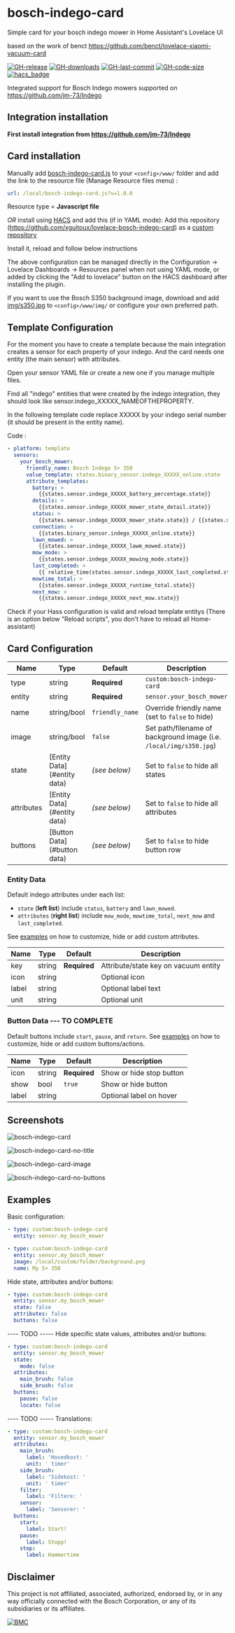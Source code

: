# bosch-indego-card

Simple card for your bosch indego mower in Home Assistant's Lovelace UI

based on the work of benct https://github.com/benct/lovelace-xiaomi-vacuum-card

[![GH-release](https://img.shields.io/github/v/release/xguitoux/lovelace-bosch-indego-card.svg?style=flat-square)](https://github.com/xguitoux/lovelace-bosch-indego-card/releases)
[![GH-downloads](https://img.shields.io/github/downloads/xguitoux/lovelace-bosch-indego-card/total?style=flat-square)](https://github.com/xguitoux/lovelace-bosch-indego-card/releases)
[![GH-last-commit](https://img.shields.io/github/last-commit/xguitoux/lovelace-bosch-indego-card.svg?style=flat-square)](https://github.com/xguitoux/lovelace-bosch-indego-card/commits/master)
[![GH-code-size](https://img.shields.io/github/languages/code-size/xguitoux/lovelace-bosch-indego-card.svg?color=red&style=flat-square)](https://github.com/xguitoux/lovelace-bosch-indego-card)
[![hacs_badge](https://img.shields.io/badge/HACS-todo-red.svg?style=flat-square)](https://github.com/hacs)

Integrated support for Bosch Indego mowers supported on https://github.com/jm-73/Indego

## Integration installation

**First install integration from https://github.com/jm-73/Indego**

## Card installation

Manually add [bosch-indego-card.js](https://raw.githubusercontent.com/xguitoux/lovelace-bosch-indego-card/master/bosch-indego-card.js)
to your `<config>/www/` folder and add the link to the resource file (Manage Resource files menu) :
```yaml
url: /local/bosch-indego-card.js?v=1.0.0
```
Resource type = **Javascript file**


_OR_ install using [HACS](https://hacs.xyz/) and add this (if in YAML mode):
Add this repository (https://github.com/xguitoux/lovelace-bosch-indego-card) as a [custom repository](https://hacs.xyz/docs/faq/custom_repositories/)

Install it, reload and follow below instructions


The above configuration can be managed directly in the Configuration -> Lovelace Dashboards -> Resources panel when not using YAML mode,
or added by clicking the "Add to lovelace" button on the HACS dashboard after installing the plugin.

If you want to use the Bosch S350 background image, download and add
[img/s350.jpg](https://raw.githubusercontent.com/xguitoux/lovelace-bosch-indego-card/master/img/s350.jpg)
to `<config>/www/img/` or configure your own preferred path.

## Template Configuration

For the moment you have to create a template because the main integration creates a sensor for each property of your indego.
And the card needs one entity (the main sensor) with attributes.

Open your sensor YAML file or create a new one if you manage multiple files.

Find all "indego" entities that were created by the indego integration, they should look like sensor.indego_XXXXX_NAMEOFTHEPROPERTY.

In the following template code replace XXXXX by your indego serial number (it should be present in the entity name).

Code :

```yaml
- platform: template
  sensors:
    your_bosch_mower:
      friendly_name: Bosch Indego S+ 350
      value_template: states.binary_sensor.indego_XXXXX_online.state
      attribute_templates:
        battery: >
          {{states.sensor.indego_XXXXX_battery_percentage.state}}
        details: >
          {{states.sensor.indego_XXXXX_mower_state_detail.state}}
        status: >
          {{states.sensor.indego_XXXXX_mower_state.state}} / {{states.sensor.indego_XXXXX_mower_state_detail.state}}
        connection: >
          {{states.binary_sensor.indego_XXXXX_online.state}}
        lawn_mowed: >
          {{states.sensor.indego_XXXXX_lawm_mowed.state}}
        mow_mode: >
          {{states.sensor.indego_XXXXX_mowing_mode.state}}
        last_completed: >
          {{ relative_time(states.sensor.indego_XXXXX_last_completed.state|as_datetime) }}
        mowtime_total: >
          {{states.sensor.indego_XXXXX_runtime_total.state}}
        next_mow: >
          {{states.sensor.indego_XXXXX_next_mow.state}}
```

Check if your Hass configuration is valid and reload template entitys (There is an option below "Reload scripts", you don't have to reload all Home-assistant)

## Card Configuration

| Name | Type | Default | Description
| ---- | ---- | ------- | -----------
| type | string | **Required** | `custom:bosch-indego-card`
| entity | string | **Required** | `sensor.your_bosch_mower`
| name | string/bool | `friendly_name` | Override friendly name (set to `false` to hide)
| image | string/bool | `false` | Set path/filename of background image (i.e. `/local/img/s350.jpg`)
| state | [Entity Data](#entity data) | *(see below)* | Set to `false` to hide all states
| attributes | [Entity Data](#entity data) | *(see below)* | Set to `false` to hide all attributes
| buttons | [Button Data](#button data) | *(see below)* | Set to `false` to hide button row

### Entity Data

Default indego attributes under each list:
- `state` (**left list**) include `status`, `battery` and `lawn_mowed`.
- `attributes` (**right list**) include `mow_mode`, `mowtime_total`, `next_mow` and `last_completed`.

See [examples](#examples) on how to customize, hide or add custom attributes.

| Name | Type | Default | Description
| ---- | ---- | ------- | -----------
| key | string | **Required** | Attribute/state key on vacuum entity
| icon | string | | Optional icon
| label | string | | Optional label text
| unit | string | | Optional unit

### Button Data --- TO COMPLETE

Default buttons include `start`, `pause`, and `return`.
See [examples](#examples) on how to customize, hide or add custom buttons/actions.

| Name | Type | Default | Description
| ---- | ---- | ------- | -----------
| icon | string | **Required** | Show or hide stop button
| show | bool | `true` | Show or hide button
| label | string | | Optional label on hover

## Screenshots

![bosch-indego-card](https://raw.githubusercontent.com/xguitoux/lovelace-bosch-indego-card/master/examples/default.png)

![bosch-indego-card-no-title](https://raw.githubusercontent.com/xguitoux/lovelace-bosch-indego-card/master/examples/no-title.png)

![bosch-indego-card-image](https://raw.githubusercontent.com/xguitoux/lovelace-bosch-indego-card/master/examples/with-image.png)

![bosch-indego-card-no-buttons](https://raw.githubusercontent.com/xguitoux/lovelace-bosch-indego-card/master/examples/no-buttons.png)

## Examples

Basic configuration:
```yaml
- type: custom:bosch-indego-card
  entity: sensor.my_bosch_mower
```

```yaml
- type: custom:bosch-indego-card
  entity: sensor.my_bosch_mower
  image: /local/custom/folder/background.png
  name: My S+ 350
```

Hide state, attributes and/or buttons:
```yaml
- type: custom:bosch-indego-card
  entity: sensor.my_bosch_mower
  state: false
  attributes: false
  buttons: false
```

---- TODO -----
Hide specific state values, attributes and/or buttons:
```yaml
- type: custom:bosch-indego-card
  entity: sensor.my_bosch_mower
  state:
    mode: false
  attributes:
    main_brush: false
    side_brush: false
  buttons:
    pause: false
    locate: false
``` 

---- TODO -----
Translations:
```yaml
- type: custom:bosch-indego-card
  entity: sensor.my_bosch_mower
  attributes:
    main_brush:
      label: 'Hovedkost: '
      unit: ' timer'
    side_brush:
      label: 'Sidekost: '
      unit: ' timer'
    filter:
      label: 'Filtere: '
    sensor:
      label: 'Sensorer: '
  buttons:
    start:
      label: Start!
    pause:
      label: Stopp!
    stop:
      label: Hammertime
```

## Disclaimer

This project is not affiliated, associated, authorized, endorsed by, or in any way officially connected with the Bosch Corporation,
or any of its subsidiaries or its affiliates.


[![BMC](https://www.buymeacoffee.com/assets/img/custom_images/white_img.png)](https://www.buymeacoffee.com/xguitoux)